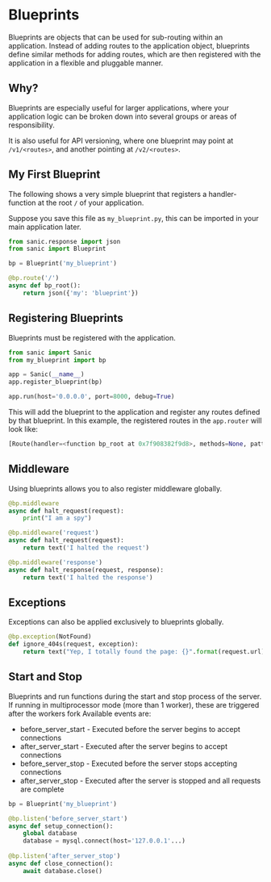 # Blueprints

Blueprints are objects that can be used for sub-routing within an application.
Instead of adding routes to the application object, blueprints define similar
methods for adding routes, which are then registered with the application in a
flexible and pluggable manner.

## Why?

Blueprints are especially useful for larger applications, where your application
logic can be broken down into several groups or areas of responsibility.

It is also useful for API versioning, where one blueprint may point at
`/v1/<routes>`, and another pointing at `/v2/<routes>`.


## My First Blueprint

The following shows a very simple blueprint that registers a handler-function at
the root `/` of your application.

Suppose you save this file as `my_blueprint.py`, this can be imported in your
main application later.

```python
from sanic.response import json
from sanic import Blueprint

bp = Blueprint('my_blueprint')

@bp.route('/')
async def bp_root():
    return json({'my': 'blueprint'})

```

## Registering Blueprints
Blueprints must be registered with the application.

```python
from sanic import Sanic
from my_blueprint import bp

app = Sanic(__name__)
app.register_blueprint(bp)

app.run(host='0.0.0.0', port=8000, debug=True)
```

This will add the blueprint to the application and register any routes defined
by that blueprint.
In this example, the registered routes in the `app.router` will look like:

```python
[Route(handler=<function bp_root at 0x7f908382f9d8>, methods=None, pattern=re.compile('^/$'), parameters=[])]
```

## Middleware
Using blueprints allows you to also register middleware globally.

```python
@bp.middleware
async def halt_request(request):
	print("I am a spy")

@bp.middleware('request')
async def halt_request(request):
	return text('I halted the request')

@bp.middleware('response')
async def halt_response(request, response):
	return text('I halted the response')
```

## Exceptions
Exceptions can also be applied exclusively to blueprints globally.

```python
@bp.exception(NotFound)
def ignore_404s(request, exception):
	return text("Yep, I totally found the page: {}".format(request.url))
```

## Start and Stop
Blueprints and run functions during the start and stop process of the server.
If running in multiprocessor mode (more than 1 worker), these are triggered after the workers fork
Available events are:

 * before_server_start - Executed before the server begins to accept connections
 * after_server_start - Executed after the server begins to accept connections
 * before_server_stop - Executed before the server stops accepting connections
 * after_server_stop - Executed after the server is stopped and all requests are complete

```python
bp = Blueprint('my_blueprint')

@bp.listen('before_server_start')
async def setup_connection():
    global database
    database = mysql.connect(host='127.0.0.1'...)
    
@bp.listen('after_server_stop')
async def close_connection():
    await database.close()
```
